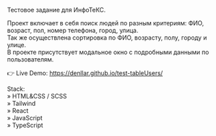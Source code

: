 Тестовое задание для ИнфоТеКС.  

Проект включает в себя поиск людей по разным критериям: ФИО, возраст, пол, номер телефона, город, улица.   
Так же осуществлена сортировка по ФИО, возрасту, полу, городу и улице.  
В проекте присутствует модальное окно с подробными данными по пользователям.  

👉 Live Demo: [https://denllar.github.io/test-tableUsers/ ](https://denllar.github.io/infoteks-test-task/) 

Stack:  
» HTML&CSS / SCSS  
» Tailwind  
» React  
» JavaScript  
» TypeScript  
